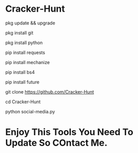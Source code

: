 # Cracker-Hunt
 pkg update && upgrade

 pkg install git

 pkg install python

 pip install requests

 pip install mechanize

 pip install bs4

 pip install future

 git clone https://github.com/Cracker-Hunt

 cd Cracker-Hunt

 python social-media.py

 # Enjoy This Tools You Need To Update So COntact Me.
